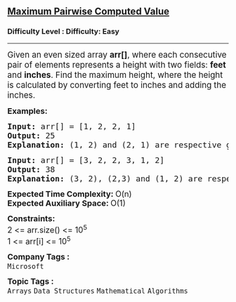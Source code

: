 <h2><a href="https://www.geeksforgeeks.org/problems/maximum-in-struct-array/1?page=1&category=Arrays&difficulty=Easy&status=unsolved&sortBy=submissions">Maximum Pairwise Computed Value</a></h2><h3>Difficulty Level : Difficulty: Easy</h3><hr><div class="problems_problem_content__Xm_eO"><p><span style="font-size: 14pt;">Given an even sized array <strong>arr[]</strong>, where each consecutive pair of elements represents a height with two fields: <strong>feet</strong> and <strong>inches</strong>. Find the maximum height, where the height is calculated by converting feet to inches and adding the inches.</span></p>
<p><strong style="font-size: 18px;">Examples:</strong></p>
<pre><span style="font-size: 18px;"><strong>Input: </strong>arr[] = [1, 2, 2, 1] <br><strong>Output: </strong>25
<strong>Explanation: </strong>(1, 2) and (2, 1) are respective given heights. After converting both heigths in to inches, we get 14 and 25 as respective heights. So, 25 is the maximum height.</span></pre>
<pre><span style="font-size: 18px;"><strong>Input: </strong>arr[] = [3, 2, 2, 3, 1, 2]
<strong>Output: </strong>38
<strong>Explanation: </strong>(3, 2), (2,3) and (1, 2) are respective given heights. After converting both heigths in to inches, we get 38, 27 and 14 as respective heights. So, 38 is the maximum height.
</span></pre>
<p><span style="font-size: 18px;"><strong>Expected Time Complexity:&nbsp;</strong>O(n)<br><strong>Expected Auxiliary Space:&nbsp;</strong>O(1)</span></p>
<p><span style="font-size: 18px;"><strong>Constraints:</strong><br>2 &lt;= arr.size() &lt;= 10<sup>5<br></sup></span><span style="font-size: 18px;">1 &lt;= arr[i] &lt;= 10<sup>5</sup></span></p></div><p><span style=font-size:18px><strong>Company Tags : </strong><br><code>Microsoft</code>&nbsp;<br><p><span style=font-size:18px><strong>Topic Tags : </strong><br><code>Arrays</code>&nbsp;<code>Data Structures</code>&nbsp;<code>Mathematical</code>&nbsp;<code>Algorithms</code>&nbsp;
